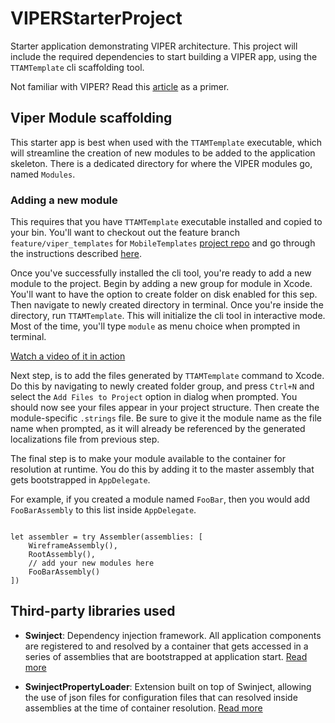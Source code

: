 # VIPERStarterProject

Starter application demonstrating VIPER architecture. This project will include the required dependencies to start building a VIPER app, using the `TTAMTemplate` cli scaffolding tool.

Not familiar with VIPER? Read this [article][2] as a primer.

## Viper Module scaffolding
This starter app is best when used with the `TTAMTemplate` executable, which will streamline the creation of new modules to be added to the application skeleton. There is a dedicated directory for where the VIPER modules go, named `Modules`. 

### Adding a new module
This requires that you have `TTAMTemplate` executable installed and copied to your bin. You'll want to checkout out the feature branch `feature/viper_templates` for `MobileTemplates` [project repo][4] and go through the instructions described [here][3].

Once you've successfully installed the cli tool, you're ready to add a new module to the project. Begin by adding a new group for module in Xcode. You'll want to have the option to create folder on disk enabled for this sep. Then navigate to newly created directory in terminal. Once you're inside the directory, run `TTAMTemplate`. This will initialize the cli tool in interactive mode. Most of the time, you'll type `module` as menu choice when prompted in terminal. 

[Watch a video of it in action][5]

Next step, is to add the files generated by `TTAMTemplate` command to Xcode. Do this by navigating to newly created folder group, and press `Ctrl+N` and select the `Add Files to Project` option in dialog when prompted. You should now see your files appear in your project structure. Then create the module-specific
`.strings` file. Be sure to give it the module name as the file name when prompted, as it will already be referenced by the generated localizations file from previous step.

The final step is to make your module available to the container for resolution at runtime. You do this by adding it to the master assembly that gets bootstrapped in `AppDelegate`. 

For example, if you created a module named `FooBar`, then you would add `FooBarAssembly` to this list inside `AppDelegate`.

```

let assembler = try Assembler(assemblies: [
    WireframeAssembly(),
    RootAssembly(),
    // add your new modules here
    FooBarAssembly()
])
```

## Third-party libraries used

- **Swinject**: Dependency injection framework. All application components are registered to and resolved by
a container that gets accessed in a series of assemblies that are bootstrapped at application start.
[Read more][0]

- **SwinjectPropertyLoader**: Extension built on top of Swinject, allowing the use of json files for 
configuration files that can resolved inside assemblies at the time of container resolution.
[Read more][1]


[0]: https://github.com/Swinject/Swinject
[1]: https://github.com/Swinject/SwinjectPropertyLoader
[2]: https://www.objc.io/issues/13-architecture/viper/
[3]: https://github.com/23andMe/MobileTemplates/tree/master/iOS/TTAMTemplate
[4]: https://github.com/23andMe/MobileTemplates
[5]: https://youtu.be/O3S183bYvwQ